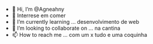 - 👋 Hi, I’m @Agneahny
- 👀 Interrese em comer
- 🌱 I’m currently learning ... desenvolvimento de web
- 💞️ I’m looking to collaborate on ... na cantina 
- 📫 How to reach me ... com um x tudo e uma coquinha

<!---
Agneahny/Agneahny is a ✨ special ✨ repository because its `README.md` (this file) appears on your GitHub profile.
You can click the Preview link to take a look at your changes.
--->
